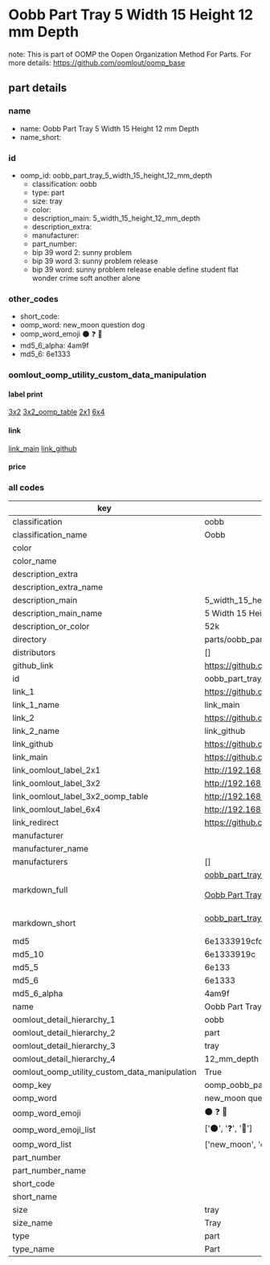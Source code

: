 # Oobb Part Tray 5 Width 15 Height 12 mm Depth  

note: This is part of OOMP the Oopen Organization Method For Parts. For more details: https://github.com/oomlout/oomp_base

##  part details
  







### name
* name: Oobb Part Tray 5 Width 15 Height 12 mm Depth
* name_short: 
### id
* oomp_id: oobb_part_tray_5_width_15_height_12_mm_depth
  * classification: oobb
  * type: part
  * size: tray
  * color: 
  * description_main: 5_width_15_height_12_mm_depth
  * description_extra: 
  * manufacturer: 
  * part_number: 
  * bip 39 word 2: sunny problem
  * bip 39 word 3: sunny problem release
  * bip 39 word: sunny problem release enable define student flat wonder crime soft another alone

### other_codes
* short_code: 
* oomp_word: new_moon question dog
* oomp_word_emoji :new_moon: :question: :dog:
* md5_6_alpha: 4am9f
* md5_6: 6e1333






### oomlout_oomp_utility_custom_data_manipulation
#### label print
[3x2](http://192.168.1.245:1112/?label=oomp%204am9f)
[3x2_oomp_table](http://192.168.1.108:1112/?label=oomp%204am9f)
[2x1](http://192.168.1.242:1112/?label=oomp%204am9f)
[6x4](http://192.168.1.55:1112/?label=oomp%204am9f)    

#### link

[link_main](https://github.com/oomlout/oomlout_oomp_version_1_messy/tree/main/parts/oobb_part_tray_5_width_15_height_12_mm_depth) [link_github](https://github.com/oomlout/oomlout_oomp_version_1_messy/tree/main/parts/oobb_part_tray_5_width_15_height_12_mm_depth)                             

#### price







### all codes 
| key | value |  
| --- | --- |  
| classification | oobb |  
| classification_name | Oobb |  
| color |  |  
| color_name |  |  
| description_extra |  |  
| description_extra_name |  |  
| description_main | 5_width_15_height_12_mm_depth |  
| description_main_name | 5 Width 15 Height 12 mm Depth |  
| description_or_color | 52k |  
| directory | parts/oobb_part_tray_5_width_15_height_12_mm_depth |  
| distributors | [] |  
| github_link | https://github.com/oomlout/oomlout_oomp_part_src/tree/main/parts/oobb_part_tray_5_width_15_height_12_mm_depth |  
| id | oobb_part_tray_5_width_15_height_12_mm_depth |  
| link_1 | https://github.com/oomlout/oomlout_oomp_version_1_messy/tree/main/parts/oobb_part_tray_5_width_15_height_12_mm_depth |  
| link_1_name | link_main |  
| link_2 | https://github.com/oomlout/oomlout_oomp_version_1_messy/tree/main/parts/oobb_part_tray_5_width_15_height_12_mm_depth |  
| link_2_name | link_github |  
| link_github | https://github.com/oomlout/oomlout_oomp_version_1_messy/tree/main/parts/oobb_part_tray_5_width_15_height_12_mm_depth |  
| link_main | https://github.com/oomlout/oomlout_oomp_version_1_messy/tree/main/parts/oobb_part_tray_5_width_15_height_12_mm_depth |  
| link_oomlout_label_2x1 | http://192.168.1.242:1112/?label=oomp%204am9f |  
| link_oomlout_label_3x2 | http://192.168.1.245:1112/?label=oomp%204am9f |  
| link_oomlout_label_3x2_oomp_table | http://192.168.1.108:1112/?label=oomp%204am9f |  
| link_oomlout_label_6x4 | http://192.168.1.55:1112/?label=oomp%204am9f |  
| link_redirect | https://github.com/oomlout/oomlout_oomp_version_1_messy/tree/main/parts/oobb_part_tray_5_width_15_height_12_mm_depth |  
| manufacturer |  |  
| manufacturer_name |  |  
| manufacturers | [] |  
| markdown_full | [oobb_part_tray_5_width_15_height_12_mm_depth](none)<br>[](none)<br>[Oobb Part Tray 5 Width 15 Height 12 Mm Depth](none)<br><br> |  
| markdown_short | [oobb_part_tray_5_width_15_height_12_mm_depth](none)<br><br> |  
| md5 | 6e1333919cfd0b135d9cc4956a6adecb |  
| md5_10 | 6e1333919c |  
| md5_5 | 6e133 |  
| md5_6 | 6e1333 |  
| md5_6_alpha | 4am9f |  
| name | Oobb Part Tray 5 Width 15 Height 12 mm Depth |  
| oomlout_detail_hierarchy_1 | oobb |  
| oomlout_detail_hierarchy_2 | part |  
| oomlout_detail_hierarchy_3 | tray |  
| oomlout_detail_hierarchy_4 | 12_mm_depth |  
| oomlout_oomp_utility_custom_data_manipulation | True |  
| oomp_key | oomp_oobb_part_tray_5_width_15_height_12_mm_depth |  
| oomp_word | new_moon question dog |  
| oomp_word_emoji | :new_moon: :question: :dog: |  
| oomp_word_emoji_list | [':new_moon:', ':question:', ':dog:'] |  
| oomp_word_list | ['new_moon', 'question', 'dog'] |  
| part_number |  |  
| part_number_name |  |  
| short_code |  |  
| short_name |  |  
| size | tray |  
| size_name | Tray |  
| type | part |  
| type_name | Part |  
